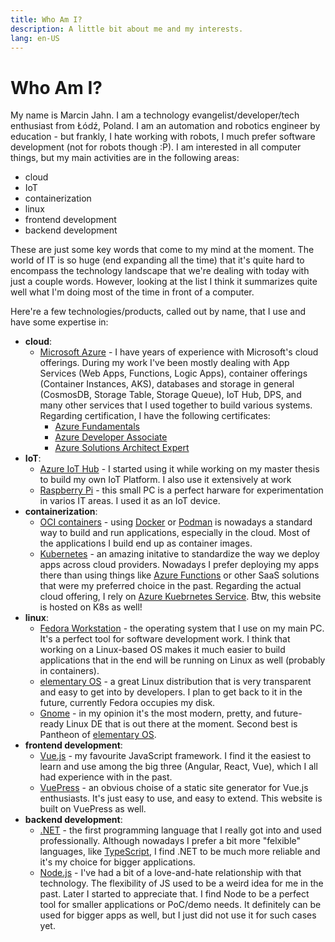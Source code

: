 ```yaml
---
title: Who Am I?
description: A little bit about me and my interests.
lang: en-US
---
```


# Who Am I?

My name is Marcin Jahn. I am a technology evangelist/developer/tech enthusiast
from Łódź, Poland. I am an automation and robotics engineer by education - but
frankly, I hate working with robots, I much prefer software development (not for
robots though :P). I am interested in all computer things, but my main
activities are in the following areas:

- cloud
- IoT
- containerization
- linux
- frontend development
- backend development

These are just some key words that come to my mind at the moment. The world of
IT is so huge (end expanding all the time) that it's quite hard to encompass the
technology landscape that we're dealing with today with just a couple words.
However, looking at the list I think it summarizes quite well what I'm doing
most of the time in front of a computer.

Here're a few technologies/products, called out by name, that I use and have some expertise in:

- **cloud**:
  - [Microsoft Azure](https://azure.microsoft.com/en-us/) - I have years of
    experience with Microsoft's cloud offerings. During my work I've been mostly
    dealing with App Services (Web Apps, Functions, Logic Apps), container
    offerings (Container Instances, AKS), databases and storage in general
    (CosmosDB, Storage Table, Storage Queue), IoT Hub, DPS, and many other
    services that I used together to build various systems. Regarding
    certification, I have the following certificates:
      - [Azure
        Fundamentals](https://www.credly.com/badges/b848fcd6-4168-4c47-bd47-0bd3048cb3fc)
      - [Azure Developer
        Associate](https://www.credly.com/badges/4a6fd0b9-aad8-40cf-ba56-a0e741670c2a?source=linked_in_profile)
      - [Azure Solutions Architect
        Expert](https://www.credly.com/badges/7212a5f3-6fed-43b4-8957-b892d1129216)
- **IoT**:
  - [Azure IoT
    Hub](https://azure.microsoft.com/en-us/services/iot-hub/) - I started using
    it while working on my master thesis to build my own IoT Platform. I also use it extensively at work
  - [Raspberry Pi](https://www.raspberrypi.org/) - this small PC is a perfect
    harware for experimentation in varios IT areas. I used it as an IoT device.
- **containerization**:
  - [OCI containers](https://opencontainers.org/about/overview/) - using
    [Docker](https://www.docker.com/) or [Podman](https://podman.io/) is
    nowadays a standard way to build and run applications, especially in the
    cloud. Most of the applications I build end up as container images.
  - [Kubernetes](https://kubernetes.io/) - an amazing initative to standardize
    the way we deploy apps across cloud providers. Nowadays I prefer deploying
    my apps there than using things like [Azure
    Functions](https://azure.microsoft.com/en-us/services/functions/) or other
    SaaS solutions that were my preferred choice in the past. Regarding the
    actual cloud offering, I rely on [Azure Kuebrnetes
    Service](https://azure.microsoft.com/en-us/services/kubernetes-service/).
    Btw, this website is hosted on K8s as well!
- **linux**:
  - [Fedora Workstation](https://getfedora.org/en/workstation/) - the operating
    system that I use on my main PC. It's a perfect tool for software
    development work. I think that working on a Linux-based OS makes it much
    easier to build applications that in the end will be running on Linux as
    well (probably in containers).
  - [elementary OS](https://elementary.io/) - a great Linux distribution that is
    very transparent and easy to get into by developers. I plan to get back to
    it in the future, currently Fedora occupies my disk.
  - [Gnome](https://www.gnome.org/) - in my opinion it's the most modern,
    pretty, and future-ready Linux DE that is out there at the moment. Second
    best is Pantheon of [elementary OS](https://elementary.io/).
- **frontend development**:
  - [Vue.js](https://vuejs.org/) - my favourite JavaScript framework. I find it
    the easiest to learn and use among the big three (Angular, React, Vue),
    which I all had experience with in the past.
  - [VuePress](https://vuepress.vuejs.org/) - an obvious choise of a static site
    generator for Vue.js enthusiasts. It's just easy to use, and easy to extend.
    This website is built on VuePress as well.
- **backend development**:
  - [.NET](https://dotnet.microsoft.com/en-us/) - the first programming language
    that I really got into and used professionally. Although nowadays I prefer a
    bit more "felxible" languages, like
    [TypeScript](https://www.typescriptlang.org/), I find .NET to be much more
    reliable and it's my choice for bigger applications.
  - [Node.js](https://nodejs.org/en/) - I've had a bit of a love-and-hate
    relationship with that technology. The flexibility of JS used to be a weird
    idea for me in the past. Later I started to appreciate that. I find Node to
    be a perfect tool for smaller applications or PoC/demo needs. It definitely
    can be used for bigger apps as well, but I just did not use it for such
    cases yet.


